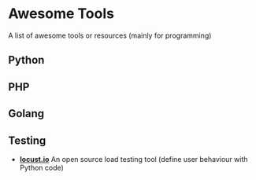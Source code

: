 # Awesome Tools
A list of awesome tools or resources (mainly for programming)


## Python ##


## PHP ##


## Golang ##


## Testing  ##
- **[locust.io](http://locust.io/)** An open source load testing tool (define user behaviour with Python code)
